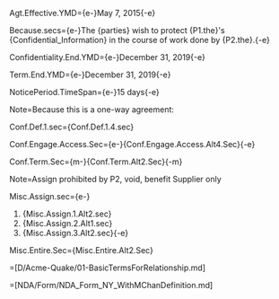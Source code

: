 Agt.Effective.YMD={e-}May 7, 2015{-e}

Because.secs={e-}The {parties} wish to protect {P1.the}'s {Confidential_Information} in the course of work done by {P2.the}.{-e}

Confidentiality.End.YMD={e-}December 31, 2019{-e}

Term.End.YMD={e-}December 31, 2019{-e}

NoticePeriod.TimeSpan={e-}15 days{-e}

Note=Because this is a one-way agreement:

Conf.Def.1.sec={Conf.Def.1.4.sec}

Conf.Engage.Access.Sec={e-}{Conf.Engage.Access.Alt4.Sec}{-e}

Conf.Term.Sec={m-}{Conf.Term.Alt2.Sec}{-m}

Note=Assign prohibited by P2, void, benefit Supplier only

Misc.Assign.sec={e-}<ol><li>{Misc.Assign.1.Alt2.sec}<li>{Misc.Assign.2.Alt1.sec}<li>{Misc.Assign.3.Alt2.sec}{-e}</ol>

Misc.Entire.Sec={Misc.Entire.Alt2.Sec}

=[D/Acme-Quake/01-BasicTermsForRelationship.md]

=[NDA/Form/NDA_Form_NY_WithMChanDefinition.md]